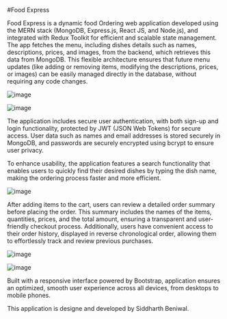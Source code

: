 #Food Express

Food Express is a dynamic food Ordering web application developed using the MERN stack (MongoDB, Express.js, React JS, and Node.js), and integrated with Redux Toolkit for efficient and scalable state management. The app fetches the menu, including dishes details such as names, descriptions, prices, and images, from the backend, which retrieves this data from MongoDB. This flexible architecture ensures that future menu updates (like adding or removing items, modifying the descriptions, prices, or images) can be easily managed directly in the database, without requiring any code changes.


![image](https://github.com/user-attachments/assets/8a8b375b-d69d-4225-bb70-35d3f8344793)

![image](https://github.com/user-attachments/assets/9d9b57ac-f3c9-4636-8200-5fda6f7b08df)


The application includes secure user authentication, with both sign-up and login functionality, protected by JWT (JSON Web Tokens) for secure access. User data such as names and email addresses is stored securely in MongoDB, and passwords are securely encrypted using bcrypt to ensure user privacy.

To enhance usability, the application features a search functionality that enables users to quickly find their desired dishes by typing the dish name, making the ordering process faster and more efficient.


![image](https://github.com/user-attachments/assets/52dd2cd8-b863-44d4-8eb3-96f33e449403)


After adding items to the cart, users can review a detailed order summary before placing the order. This summary includes the names of the items, quantities, prices, and the total amount, ensuring a transparent and user-friendly checkout process. Additionally, users have convenient access to their order history, displayed in reverse chronological order, allowing them to effortlessly track and review previous purchases.


![image](https://github.com/user-attachments/assets/f7ac84a8-232b-4bf0-9a02-77690befb209)


![image](https://github.com/user-attachments/assets/fc1eb28e-1da3-4256-a4f8-7d0242cd2c0a)


Built with a responsive interface powered by Bootstrap, application ensures an optimized, smooth user experience across all devices, from desktops to mobile phones.

This application is designe and developed by Siddharth Beniwal.
